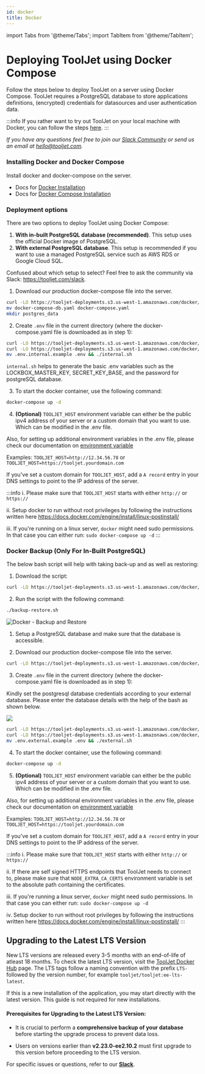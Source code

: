 ```yaml
---
id: docker
title: Docker
---
```


import Tabs from '@theme/Tabs';
import TabItem from '@theme/TabItem';

# Deploying ToolJet using Docker Compose

Follow the steps below to deploy ToolJet on a server using Docker Compose. ToolJet requires a PostgreSQL database to store applications definitions, (encrypted) credentials for datasources and user authentication data.

:::info
If you rather want to try out ToolJet on your local machine with Docker, you can follow the steps [here](/docs/setup/try-tooljet/).
:::

*If you have any questions feel free to join our [Slack Community](https://tooljet.com/slack) or send us an email at hello@tooljet.com.*

### Installing Docker and Docker Compose
Install docker and docker-compose on the server.
   - Docs for [Docker Installation](https://docs.docker.com/engine/install/)
   - Docs for [Docker Compose Installation](https://docs.docker.com/compose/install/)

### Deployment options

There are two options to deploy ToolJet using Docker Compose:
1. **With in-built PostgreSQL database (recommended)**. This setup uses the official Docker image of PostgreSQL.
2.   **With external PostgreSQL database**. This setup is recommended if you want to use a managed PostgreSQL service such as AWS RDS or Google Cloud SQL.

Confused about which setup to select? Feel free to ask the community via Slack: https://tooljet.com/slack.


<Tabs>
  <TabItem value="with-in-built-postgres" label="With in-built PostgreSQL" default>

  1. Download our production docker-compose file into the server.
  ```bash
  curl -LO https://tooljet-deployments.s3.us-west-1.amazonaws.com/docker/docker-compose-db.yaml
  mv docker-compose-db.yaml docker-compose.yaml
  mkdir postgres_data
  ```

  2. Create `.env` file in the current directory (where the docker-compose.yaml file is downloaded as in step 1):

   ```bash
  curl -LO https://tooljet-deployments.s3.us-west-1.amazonaws.com/docker/.env.internal.example
  curl -LO https://tooljet-deployments.s3.us-west-1.amazonaws.com/docker/internal.sh && chmod +x internal.sh
  mv .env.internal.example .env && ./internal.sh
  ```

  `internal.sh` helps to generate the basic .env variables such as the LOCKBOX_MASTER_KEY, SECRET_KEY_BASE, and the password for postgreSQL database.

  3. To start the docker container, use the following command:

  ```bash
  docker-compose up -d
  ```

  4. **(Optional)** `TOOLJET_HOST` environment variable can either be the public ipv4 address of your server or a custom domain that you want to use. Which can be modified in the .env file.

  Also, for setting up additional environment variables in the .env file, please check our documentation on [environment variable](/docs/setup/env-vars)

  Examples:
  `TOOLJET_HOST=http://12.34.56.78` or
  `TOOLJET_HOST=https://tooljet.yourdomain.com`
  
  If you've set a custom domain for `TOOLJET_HOST`, add a `A record` entry in your DNS settings to point to the IP address of the server. 

  :::info
  i. Please make sure that `TOOLJET_HOST` starts with either `http://` or `https://`

  ii. Setup docker to run without root privileges by following the instructions written here https://docs.docker.com/engine/install/linux-postinstall/

  iii. If you're running on a linux server, `docker` might need sudo permissions. In that case you can either run:
  `sudo docker-compose up -d`
  :::

### Docker Backup (Only For In-Built PostgreSQL)

The below bash script will help with taking back-up and as well as restoring:

1. Download the script:
```bash
curl -LO https://tooljet-deployments.s3.us-west-1.amazonaws.com/docker/backup-restore.sh && chmod +x backup-restore.sh
```

2. Run the script with the following command:
```bash
./backup-restore.sh 
```

<div style={{textAlign: 'center'}}>
  <img className="screenshot-full" src="/img/setup/docker/backup-and-restore.gif" alt="Docker - Backup and Restore" />
</div>



  </TabItem>
  <TabItem value="with-external-postgres" label="With external PostgreSQL">

  1. Setup a PostgreSQL database and make sure that the database is accessible.

  2. Download our production docker-compose file into the server.
  ```bash
  curl -LO https://tooljet-deployments.s3.us-west-1.amazonaws.com/docker/docker-compose.yaml
  ```

  3. Create `.env` file in the current directory (where the docker-compose.yaml file is downloaded as in step 1):

  Kindly set the postgresql database credentials according to your external database. Please enter the database details with the help of the bash as shown below.

  <div style={{textAlign: 'center'}}>

  <img className="screenshot-full" src="/img/setup/docker/bash.gif"/>

  </div> 

  ```bash
  curl -LO https://tooljet-deployments.s3.us-west-1.amazonaws.com/docker/.env.external.example
  curl -LO https://tooljet-deployments.s3.us-west-1.amazonaws.com/docker/external.sh && chmod +x external.sh
  mv .env.external.example .env && ./external.sh
  ```

  4. To start the docker container, use the following command:

  ```bash
  docker-compose up -d
  ```

  5. **(Optional)** `TOOLJET_HOST` environment variable can either be the public ipv4 address of your server or a custom domain that you want to use. Which can be modified in the .env file.

  Also, for setting up additional environment variables in the .env file, please check our documentation on [environment variable](/docs/setup/env-vars)

  Examples:
  `TOOLJET_HOST=http://12.34.56.78` or
  `TOOLJET_HOST=https://tooljet.yourdomain.com`
  
  If you've set a custom domain for `TOOLJET_HOST`, add a `A record` entry in your DNS settings to point to the IP address of the server.

  :::info
  i. Please make sure that `TOOLJET_HOST` starts with either `http://` or `https://`

  ii. If there are self signed HTTPS endpoints that ToolJet needs to connect to, please make sure that `NODE_EXTRA_CA_CERTS` environment variable is set to the absolute path containing the certificates.

  iii. If you're running a linux server, `docker` might need sudo permissions. In that case you can either run:
  `sudo docker-compose up -d`

  iv. Setup docker to run without root privileges by following the instructions written here https://docs.docker.com/engine/install/linux-postinstall/
:::

</TabItem>
</Tabs>


## Upgrading to the Latest LTS Version

New LTS versions are released every 3-5 months with an end-of-life of atleast 18 months. To check the latest LTS version, visit the [ToolJet Docker Hub](https://hub.docker.com/r/tooljet/tooljet/tags) page. The LTS tags follow a naming convention with the prefix `LTS-` followed by the version number, for example `tooljet/tooljet:ee-lts-latest`.

If this is a new installation of the application, you may start directly with the latest version. This guide is not required for new installations.

#### Prerequisites for Upgrading to the Latest LTS Version:

- It is crucial to perform a **comprehensive backup of your database** before starting the upgrade process to prevent data loss.

- Users on versions earlier than **v2.23.0-ee2.10.2** must first upgrade to this version before proceeding to the LTS version.

For specific issues or questions, refer to our **[Slack](https://tooljet.slack.com/join/shared_invite/zt-25438diev-mJ6LIZpJevG0LXCEcL0NhQ#)**.





